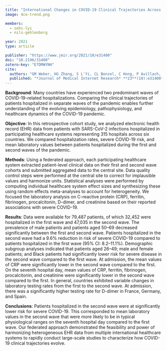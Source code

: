 ```yaml
---
title: "International Changes in COVID-19 Clinical Trajectories Across 315 Hospitals and 6 Countries: a 4CE Consortium Study"
image: 4ce-trend.png

members:
  - sehi-lyi
  - nils-gehlenborg

year: 2021
type: article

publisher: "https://www.jmir.org/2021/10/e31400"
doi: "10.2196/31400"
zotero-key: "E7DMWYNH"
cite:
  authors: "GM Weber, HG Zhang, S L'Yi, CL Bonzel, C Hong, P Avillach, A Gutiérrez-Sacristán, NP Palmer, ALM Tan, X Wang, W Yuan, N Gehlenborg, A Alloni, DF Amendola, A Bellasi, R Bellazzi, M Beraghi, M Bucalo, L Chiovato, K Cho, A Dagliati, H Estiri, RW Follett, N García Barrio, DA Hanauer, DW Henderson, YL Ho, JH Holmes, MR Hutch, R Kavuluru, K Kirchoff, JG Klann, AK Krishnamurthy, TT Le, M Liu, NHW Loh, S Lozano-Zahonero, Y Luo, S Maidlow, A Makoudjou, A Malovini, MR Martins, B Moal, M Morris, DL Mowery, SN Murphy, A Neuraz, KY Ngiam, MP Okoshi, GS Omenn, LP Patel, M Pedrera Jiménez, RA Prudente, MJ Samayamuthu, FJ Sanz Vidorreta, ER Schriver, P Schubert, P Serrano Balazote, BW Tan, SE Tanni, V Tibollo, S Visweswaran, KB Wagholikar, Z Xia, D Zöller, *The Consortium For Clinical Characterization Of COVID-19 By EHR (4CE)*, IS Kohane, T Cai, AM South, GA Brat"
  published: "*Journal of Medical Internet Research* **23**(10):e31400"
---
```

**Background**: Many countries have experienced two predominant waves of COVID-19-related hospitalizations. Comparing the clinical trajectories of patients hospitalized in separate waves of the pandemic enables further understanding of the evolving epidemiology, pathophysiology, and healthcare dynamics of the COVID-19 pandemic.

**Objective**: In this retrospective cohort study, we analyzed electronic health record (EHR) data from patients with SARS-CoV-2 infections hospitalized in participating healthcare systems representing 315 hospitals across six countries. We compared hospitalization rates, severe COVID-19 risk, and mean laboratory values between patients hospitalized during the first and second waves of the pandemic.

**Methods**: Using a federated approach, each participating healthcare system extracted patient-level clinical data on their first and second wave cohorts and submitted aggregated data to the central site. Data quality control steps were performed at the central site to correct for implausible values and harmonize units. Statistical analyses were performed by computing individual healthcare system effect sizes and synthesizing these using random effects meta-analyses to account for heterogeneity. We focused the laboratory analysis on C-reactive protein (CRP), ferritin, fibrinogen, procalcitonin, D-dimer, and creatinine based on their reported associations with severe COVID-19.

**Results**: Data were available for 79,487 patients, of which 32,452 were hospitalized in the first wave and 47,035 in the second wave. The prevalence of male patients and patients aged 50–69 decreased significantly between the first and second wave. Patients hospitalized in the second wave had a 9.6% reduction in risk of severe COVID-19 compared to patients hospitalized in the first wave (95% CI: 8.2–11.1%). Demographic subgroup analyses indicated that patients aged 26–49; male and female patients; and Black patients had significantly lower risk for severe disease in the second wave compared to the first wave. At admission, the mean values of CRP were significantly lower in the second wave compared to the first. On the seventh hospital day, mean values of CRP, ferritin, fibrinogen, procalcitonin, and creatinine were significantly lower in the second wave compared to the first. In general, countries exhibited variable changes in laboratory testing rates from the first to the second wave. At admission, there was a significantly higher testing rate for D-dimer in France, Germany, and Spain.

**Conclusions**: Patients hospitalized in the second wave were at significantly lower risk for severe COVID-19. This corresponded to mean laboratory values in the second wave that were more likely to be in typical physiological ranges on the seventh hospital day compared to the first wave. Our federated approach demonstrated the feasibility and power of harmonizing heterogeneous EHR data from multiple international healthcare systems to rapidly conduct large-scale studies to characterize how COVID-19 clinical trajectories evolve.
